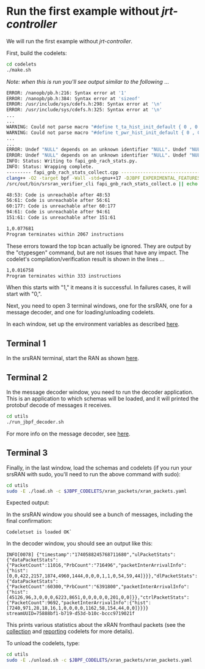 # Run the first example without *jrt-controller*

We will run the first example without *jrt-controller*. 

First, build the codelets:
```sh
cd codelets
./make.sh
```

*Note: when this is run you'll see output similar to the following* ...

```sh
ERROR: /nanopb/pb.h:216: Syntax error at '1'
ERROR: /nanopb/pb.h:384: Syntax error at 'sizeof'
ERROR: /usr/include/sys/cdefs.h:298: Syntax error at '\n'
ERROR: /usr/include/sys/cdefs.h:325: Syntax error at '\n'
...
...
WARNING: Could not parse macro "#define t_ta_hist_init_default { 0 , 0 }"
WARNING: Could not parse macro "#define t_pwr_hist_init_default { 0 , 0 }"
...
...
ERROR: Undef "NULL" depends on an unknown identifier "NULL". Undef "NULL" will not be output
ERROR: Undef "NULL" depends on an unknown identifier "NULL". Undef "NULL" will not be output
INFO: Status: Writing to fapi_gnb_rach_stats.py.
INFO: Status: Wrapping complete.
--------- fapi_gnb_rach_stats_collect.cpp ----------------------------------------------
clang++ -O2 -target bpf -Wall -std=gnu++17 -DJBPF_EXPERIMENTAL_FEATURES -DJBPF_DEBUG_ENABLED -D__x86_64__ -fpermissive -Wno-incompatible-pointer-types -Wno-pedantic  -I/src/out/inc -I/src/include -I/nanopb -I/src/external -I/src/external/fmt/include -I/usr/include/c++/13.2.0 -I/usr/include/c++/13.2.0/x86_64-pc-linux-gnu  -c fapi_gnb_rach_stats_collect.cpp -o fapi_gnb_rach_stats_collect.o
/src/out/bin/srsran_verifier_cli fapi_gnb_rach_stats_collect.o || echo "fapi_gnb_rach_stats_collect.cpp: Failed verification"

48:53: Code is unreachable after 48:53
56:61: Code is unreachable after 56:61
60:177: Code is unreachable after 60:177
94:61: Code is unreachable after 94:61
151:61: Code is unreachable after 151:61

1,0.077681
Program terminates within 2067 instructions
```
These errors toward the top bcan actually be ignored.  They are output by the "ctypesgen" command, but are not issues that have any impact.  The codelet's compilation/verification result is shown in the lines ...
```sh
1,0.016758
Program terminates within 333 instructions
``` 
When this starts with "1," it means it is successful.  In failures cases, it will start with "0,".




Next, you need to open 3 terminal windows, one for the srsRAN, one for a message decoder, and one for loading/unloading codelets. 

In each window, set up the environment variables as described [here](../README.md#Preparing-the-Environment).

## Terminal 1

In the srsRAN terminal, start the RAN as shown [here](../README.md#Start-the-srsRAN).

## Terminal 2

In the message decoder window, you need to run the decoder application. 
This is an application to which schemas will be loaded, and it will printed the protobuf decode of messages it receives.
```sh
cd utils
./run_jbpf_decoder.sh
```
For more info on the message decoder, see [here](https://github.com/microsoft/jbpf-protobuf/blob/main/examples/first_example_standalone/README.md).

## Terminal 3

Finally, in the last window, load the schemas and codelets (if you run your srsRAN with sudo, you'll need to run the above command with sudo):
```sh
cd utils
sudo -E ./load.sh -c $JBPF_CODELETS/xran_packets/xran_packets.yaml
```

Expected output:

In the srsRAN window you should see a bunch of messages, including the final confirmation: 
```
Codeletset is loaded OK`
```

In the decoder window, you should see an output like this:
```
INFO[0078] {"timestamp":"1740588245768711680","ulPacketStats":{"dataPacketStats":{"PacketCount":11016,"PrbCount":"716496","packetInterArrivalInfo":{"hist":[0,0,422,2157,1874,4960,1444,0,0,0,1,1,0,54,59,44]}}},"dlPacketStats":{"dataPacketStats":{"PacketCount":60300,"PrbCount":"6391800","packetInterArrivalInfo":{"hist":[45126,96,3,0,0,0,6223,8651,0,0,0,0,0,201,0,0]}},"ctrlPacketStats":{"PacketCount":9692,"packetInterArrivalInfo":{"hist":[7240,971,28,18,16,1,0,0,0,0,1162,58,154,44,0,0]}}}}  streamUUID=75888bf1-b719-d53d-b10c-bccc9719021f
```

This prints various statistics about the xRAN fronthaul packets (see the [collection](codelets/xran_packets/xran_packets_collect.c) and [reporting](codelets/xran_packets/xran_packets_report.c) codelets for more details). 

To unload the codelets, type:
```sh
cd utils
sudo -E ./unload.sh -c $JBPF_CODELETS/xran_packets/xran_packets.yaml
```

